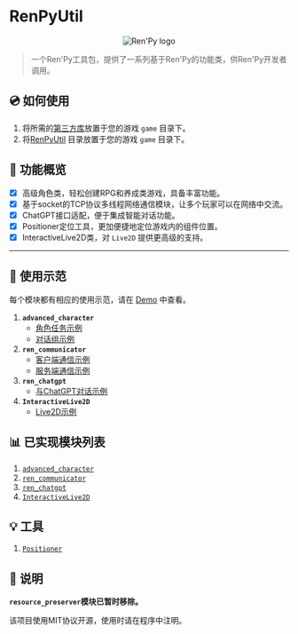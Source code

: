 # RenPyUtil

<p align="center">
  <img src="https://www.renpy.org/static/index-logo.png" alt="Ren'Py logo">
</p>

> 一个Ren'Py工具包，提供了一系列基于Ren'Py的功能类，供Ren'Py开发者调用。

## :cd: 如何使用

1. 将所需的[第三方库](./lib)放置于您的游戏 `game` 目录下。
2. 将[RenPyUtil](./RenPyUtil) 目录放置于您的游戏 `game` 目录下。

## :rocket: 功能概览

- [x] 高级角色类，轻松创建RPG和养成类游戏，具备丰富功能。
- [x] 基于socket的TCP协议多线程网络通信模块，让多个玩家可以在网络中交流。
- [x] ChatGPT接口适配，便于集成智能对话功能。
- [x] Positioner定位工具，更加便捷地定位游戏内的组件位置。
- [x] InteractiveLive2D类，对 `Live2D` 提供更高级的支持。

---

## :bookmark: 使用示范

每个模块都有相应的使用示范，请在 [Demo](./Demo) 中查看。

1. **`advanced_character`**
    - [角色任务示例](./Demo/demo_advanced_character/character_task.rpy)
    - [对话组示例](./Demo/demo_advanced_character/speaking_group.rpy)
2. **`ren_communicator`**
    - [客户端通信示例](./Demo/demo_ren_communicator/client.rpy)
    - [服务端通信示例](./Demo/demo_ren_communicator/server.rpy)
3. **`ren_chatgpt`**
    - [与ChatGPT对话示例](./Demo/demo_ren_chatgpt.rpy)
4. **`InteractiveLive2D`**
    - [Live2D示例](./Demo/demo_InteractiveLive2D.rpy)

## :bar_chart: 已实现模块列表

1. [`advanced_character`](./RenPyUtil/advanced_character_ren.py)
2. [`ren_communicator`](./RenPyUtil/RenCommunicator/)
3. [`ren_chatgpt`](./RenPyUtil/ren_chatgpt_ren.py)
4. [`InteractiveLive2D`](./RenPyUtil/00InteractiveLive2D_ren.py/)

## :bulb: 工具
1. [`Positioner`](./RenPyUtil/Positioner)

## :book: 说明

**`resource_preserver`模块已暂时移除。**

该项目使用MIT协议开源，使用时请在程序中注明。

